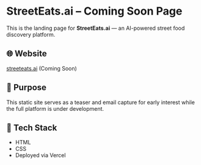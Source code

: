 # StreetEats.ai – Coming Soon Page

This is the landing page for **StreetEats.ai** — an AI-powered street food discovery platform.

## 🌐 Website
[streeteats.ai](https://streeteats.ai) (Coming Soon)

## 📌 Purpose
This static site serves as a teaser and email capture for early interest while the full platform is under development.

## 🚀 Tech Stack
- HTML
- CSS
- Deployed via Vercel
